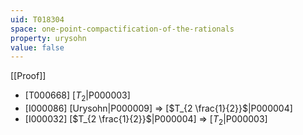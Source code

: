 ```yaml
---
uid: T018304
space: one-point-compactification-of-the-rationals
property: urysohn
value: false
---
```

[[Proof]]

* [T000668] [$T_2$|P000003]
* [I000086] [Urysohn|P000009] => [$T_{2 \frac{1}{2}}$|P000004]
* [I000032] [$T_{2 \frac{1}{2}}$|P000004] => [$T_2$|P000003]

